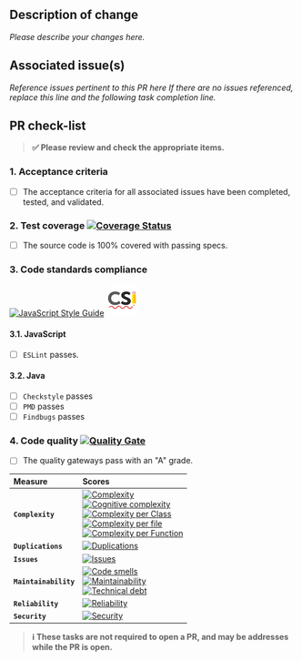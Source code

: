 ## Description of change

_Please describe your changes here._

## Associated issue(s)

_Reference issues pertinent to this PR here If there are no issues referenced,
replace this line and the following task completion line._

## PR check-list
> **:white_check_mark: Please review and check the appropriate items.**

### 1. Acceptance criteria

- [ ] The acceptance criteria for all associated issues have been completed, tested, and validated.

### 2. **Test coverage** [![Coverage Status][sonar-coverage-img]][sonar-coverage-url]

- [ ] The source code is 100% covered with passing specs.

### 3. Code standards compliance
[![JavaScript Style Guide](https://cdn.rawgit.com/feross/standard/master/badge.svg)](https://github.com/feross/standard) [![Google Checkstyle Docs][checkstyle-image]][checkstyle-google-url]

#### 3.1. JavaScript

- [ ] `ESLint` passes.

#### 3.2. Java

- [ ] `Checkstyle` passes
- [ ] `PMD` passes
- [ ] `Findbugs` passes

### 4. Code quality [![Quality Gate][sonar-gate-img]][sonar-gate-url]

- [ ] The quality gateways pass with an "A" grade.

| Measure               | Scores                                                                                                                                                                                                        |
|:--------------------- |:------------------------------------------------------------------------------------------------------------------------------------------------------------------------------------------------------------- |
| **`Complexity`**      | [![Complexity][sonar-complexity-img]][sonar-complexity-url]<br>[![Cognitive complexity][sonar-cognitive-img]][sonar-cognitive-url]<br>[![Complexity per Class][sonar-complexity-class-img]][sonar-complexity-class-img]<br>[![Complexity per file][sonar-complexity-file-img]][sonar-complexity-file-img]            <br>[![Complexity per Function][sonar-complexity-function-img]][sonar-complexity-function-url]                                                              |
| **`Duplications`**    | [![Duplications][sonar-duplications-img]][sonar-duplications-url]                                                                                                                                             |
| **`Issues`**          | [![Issues][sonar-issues-img]][sonar-issues-url]                                                                                                                                                               |
| **`Maintainability`** | [![Code smells][sonar-code-smells-img]][sonar-code-smells-url]<br>[![Maintainability][sonar-maintainability-img]][sonar-maintainability-url]<br>[![Technical debt][sonar-tech-debt-img]][sonar-tech-debt-url] |
| **`Reliability`**     | [![Reliability][sonar-reliability-img]][sonar-reliability-url]                                                                                                                                                |
| **`Security`**        | [![Security][sonar-security-img]][sonar-security-url]                                                                                                                                                         |

> **:information_source: These tasks are not required to open a PR, and may be addresses while the PR is open.**

[checkstyle-google-url]: http://checkstyle.sourceforge.net/google_style.html
[checkstyle-image]: ../docs/img/icon-checkstyle.png
[coveralls-img]: https://coveralls.io/repos/github/gregswindle/maven-code-quality-pom/badge.svg
[coveralls-url]: https://coveralls.io/github/gregswindle/maven-code-quality-pom
[sonar-code-smells-img]: http://sonarcloud.io/api/badges/measure?key=gregswindle-github&metric=code_smells
[sonar-code-smells-url]: https://sonarcloud.io/component_measures/metric/code_smells/list?id=gregswindle-github&metric=code_smells
[sonar-cognitive-img]: http://sonarcloud.io/api/badges/measure?key=gregswindle-github&metric=cognitive_complexity
[sonar-cognitive-url]: https://sonarcloud.io/component_measures/metric/cognitive_complexity/list?id=gregswindle-github&metric=cognitive_complexity
[sonar-complexity-class-img]: http://sonarcloud.io/api/badges/measure?key=gregswindle-github&metric=class_complexity
[sonar-complexity-class-url]: https://sonarcloud.io/component_measures?id=gregswindle-github&metric=class_complexity
[sonar-complexity-file-img]: http://sonarcloud.io/api/badges/measure?key=gregswindle-github&metric=file_complexity
[sonar-complexity-file-url]: https://sonarcloud.io/component_measures?id=gregswindle-github&metric=file_complexity
[sonar-complexity-function-img]: http://sonarcloud.io/api/badges/measure?key=gregswindle-github&metric=function_complexity
[sonar-complexity-function-url]: https://sonarcloud.io/component_measures?id=gregswindle-github&metric=function_complexity
[sonar-complexity-img]: http://sonarcloud.io/api/badges/measure?key=gregswindle-github&metric=complexity
[sonar-complexity-url]: https://sonarcloud.io/component_measures?id=gregswindle-github&metric=complexity
[sonar-coverage-img]: http://sonarcloud.io/api/badges/measure?key=gregswindle-github&metric=coverage
[sonar-coverage-url]: https://sonarcloud.io/component_measures?id=gregswindle-github&metric=coverage
[sonar-duplications-img]: http://sonarcloud.io/api/badges/measure?key=gregswindle-github&metric=duplicated_line_density
[sonar-duplications-url]: https://sonarcloud.io/component_measures?id=gregswindle-github&metric=duplicated_lines_density
[sonar-gate-img]: http://sonarcloud.io/api/badges/gate?key=gregswindle-github
[sonar-gate-url]: https://sonarcloud.io/dashboard?id=gregswindle-github
[sonar-issues-img]: http://sonarcloud.io/api/badges/measure?key=gregswindle-github&metric=blocker_violations
[sonar-issues-url]: https://sonarcloud.io/component_measures?id=gregswindle-github&metric=violations
[sonar-maintainability-img]: http://sonarcloud.io/api/badges/measure?key=gregswindle-github&metric=new_maintainability_rating
[sonar-maintainability-url]: https://sonarcloud.io/component_measures?id=gregswindle-github&metric=new_maintainability_rating
[sonar-reliability-img]: http://sonarcloud.io/api/badges/measure?key=gregswindle-github&metric=new_reliability_rating
[sonar-reliability-url]: https://sonarcloud.io/component_measures?id=gregswindle-github&metric=new_reliability_rating
[sonar-security-img]: http://sonarcloud.io/api/badges/measure?key=gregswindle-github&metric=vulnerabilities
[sonar-security-url]: https://sonarcloud.io/component_measures?id=gregswindle-github&metric=vulnerabilities
[sonar-tech-debt-img]:  https://sonarcloud.io/api/badges/measure?key=gregswindle-github&metric=sqale_debt_ratio
[sonar-tech-debt-url]: https://sonarcloud.io/component_measures/metric/sqale_index/list?id=gregswindle-github&metric=sqale_debt_ratio
